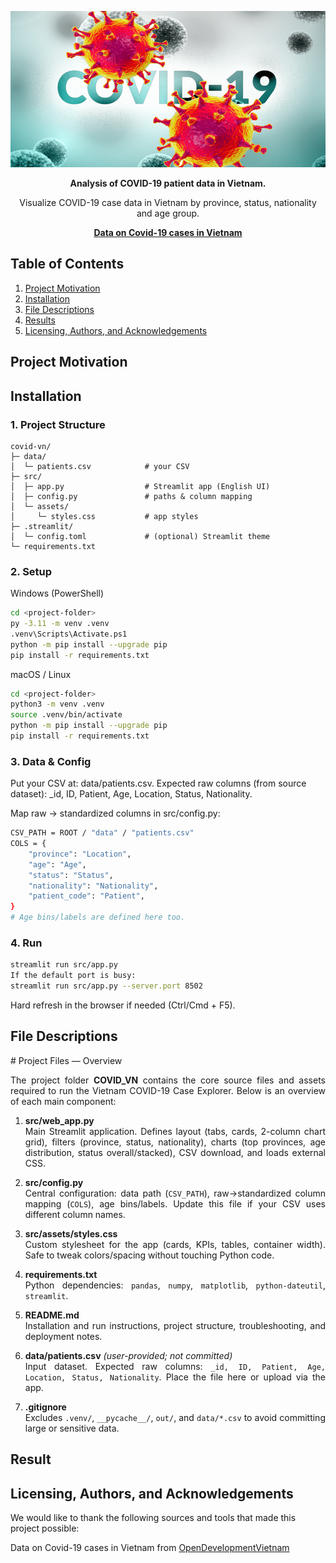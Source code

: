 <p align="center">
  <img src="src/assets/img/covid.png" alt="Banner" width="900" height="250"/>
</p>

<p align="center">
  <strong>Analysis of COVID-19 patient data in Vietnam.</strong>
</p>

<p align="center">
 Visualize COVID-19 case data in Vietnam by province, status, nationality and age group.
</p>

<p align="center">
  <a href="https://data.vietnam.opendevelopmentmekong.net/dataset/the-information-of-patients-infected-by-corona-virus-in-vietnam/resource/fbd07911-b72a-4bc4-8249-affb38a371be"><strong>Data on Covid-19 cases in Vietnam</strong></a>
</p>


## Table of Contents

1. [Project Motivation](#project-motivation)
2. [Installation](#installation)
3. [File Descriptions](#file-descriptions)
4. [Results](#results)
5. [Licensing, Authors, and Acknowledgements](#licensing-authors-and-acknowledgements)
## Project Motivation
<div align="justify">

</div>

## Installation 
### 1. Project Structure
```text
covid-vn/
├─ data/
│  └─ patients.csv            # your CSV
├─ src/
│  ├─ app.py                  # Streamlit app (English UI)
│  ├─ config.py               # paths & column mapping
│  └─ assets/
│     └─ styles.css           # app styles
├─ .streamlit/
│  └─ config.toml             # (optional) Streamlit theme
└─ requirements.txt
```

### 2. Setup
Windows (PowerShell)
```bash
cd <project-folder>
py -3.11 -m venv .venv
.venv\Scripts\Activate.ps1
python -m pip install --upgrade pip
pip install -r requirements.txt
```
macOS / Linux
```bash
cd <project-folder>
python3 -m venv .venv
source .venv/bin/activate
python -m pip install --upgrade pip
pip install -r requirements.txt
```
### 3. Data & Config

Put your CSV at: data/patients.csv.
Expected raw columns (from source dataset):
_id, ID, Patient, Age, Location, Status, Nationality.

Map raw → standardized columns in src/config.py:

```bash
CSV_PATH = ROOT / "data" / "patients.csv"
COLS = {
    "province": "Location",
    "age": "Age",
    "status": "Status",
    "nationality": "Nationality",
    "patient_code": "Patient",
}
# Age bins/labels are defined here too.
```


### 4. Run
```bash
streamlit run src/app.py
If the default port is busy:
streamlit run src/app.py --server.port 8502
```
Hard refresh in the browser if needed (Ctrl/Cmd + F5).



## File Descriptions
<div align="justify">
# Project Files — Overview

The project folder **COVID_VN** contains the core source files and assets required to run the Vietnam COVID-19 Case Explorer. Below is an overview of each main component:

1. **src/web_app.py**  
   Main Streamlit application. Defines layout (tabs, cards, 2-column chart grid), filters (province, status, nationality), charts (top provinces, age distribution, status overall/stacked), CSV download, and loads external CSS.
2. **src/config.py**  
   Central configuration: data path (`CSV_PATH`), raw→standardized column mapping (`COLS`), age bins/labels. Update this file if your CSV uses different column names.
3. **src/assets/styles.css**  
   Custom stylesheet for the app (cards, KPIs, tables, container width). Safe to tweak colors/spacing without touching Python code.
4. **requirements.txt**  
   Python dependencies: `pandas`, `numpy`, `matplotlib`, `python-dateutil`, `streamlit`.
5. **README.md**  
   Installation and run instructions, project structure, troubleshooting, and deployment notes.
6. **data/patients.csv** *(user-provided; not committed)*  
   Input dataset. Expected raw columns: `_id, ID, Patient, Age, Location, Status, Nationality`. Place the file here or upload via the app.

7. **.gitignore**  
   Excludes `.venv/`, `__pycache__/`, `out/`, and `data/*.csv` to avoid committing large or sensitive data.
</div>

## Result

## Licensing, Authors, and Acknowledgements
We would like to thank the following sources and tools that made this project possible:

<p align="justify">
  Data on Covid-19 cases in Vietnam from <a href="https://github.com/highcharts/map-collection-dist/blob/master/countries/vn/vn-all.topo.json?short_path=881c496">OpenDevelopmentVietnam</a>
</p>






